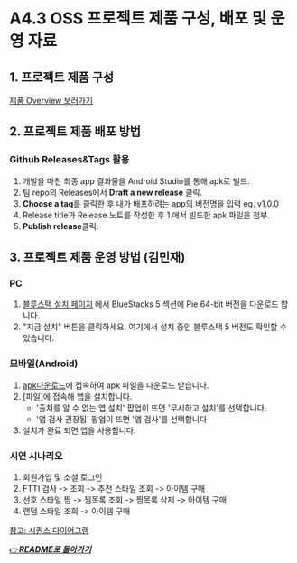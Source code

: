# A4.3 OSS 프로젝트 제품 구성, 배포 및 운영 자료

## 1. 프로젝트 제품 구성

[제품 Overview 보러가기](4_4_OSSProj_01_버스태워조_Overivew.md)

## 2. 프로젝트 제품 배포 방법

### Github Releases&Tags 활용

1. 개발을 마친 최종 app 결과물을 Android Studio를 통해 apk로 빌드.
2. 팀 repo의 Releases에서 **Draft a new release** 클릭.
3. **Choose a tag**를 클릭한 후 내가 배포하려는 app의 버전명을 입력 eg. v1.0.0
4. Release title과 Release 노트를 작성한 후 1.에서 빌드한 apk 파일을 첨부.
5. **Publish release**클릭.

## 3. 프로젝트 제품 운영 방법 (김민재)

### PC

1. [블루스택 설치 페이지](https://www.bluestacks.com/download.html) 에서 BlueStacks 5 섹션에 Pie 64-bit 버전을 다운로드 합니다.
2. "지금 설치" 버튼을 클릭하세요. 여기에서 설치 중인 블루스택 5 버전도 확인할 수 있습니다.

### 모바일(Android)

1. [apk다운로드](https://github.com/CSID-DGU/2024-1-OSSProj-ComfyRide-01/releases/tag/v1.0.3)에 접속하여 apk 파일을 다운로드 받습니다.
2. [파일]에 접속해 앱을 설치합니다.
   - '출처를 알 수 없는 앱 설치' 팝업이 뜨면 '무시하고 설치'를 선택합니다.
   - '앱 검사 권장됩' 팝업이 뜨면 '앱 검사'를 선택합니다
3. 설치가 완료 되면 앱을 사용합니다.


### 시연 시나리오

1. 회원가입 및 소셜 로그인
2. FTTI 검사 -> 조회 -> 추천 스타일 조회 -> 아이템 구매
3. 선호 스타일 찜 -> 찜목록 조회 -> 찜목록 삭제 -> 아이템 구매
4. 랜덤 스타일 조회 -> 아이템 구매

[참고: 시퀀스 다이어그램](./3_1_OSSProj_01_버스태워조_최종보고서.md#시퀀스-다이어그램)

[👉***README로 돌아가기***](https://github.com/CSID-DGU/2024-1-OSSProj-ComfyRide-01)

